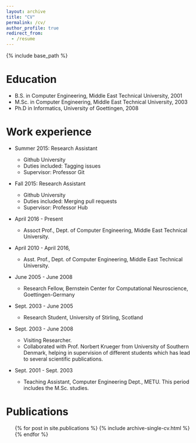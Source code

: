 ```yaml
---
layout: archive
title: "CV"
permalink: /cv/
author_profile: true
redirect_from:
  - /resume
---
```


{% include base_path %}

Education
======
* B.S. in Computer Engineering, Middle East Technical University, 2001
* M.Sc. in Computer Engineering, Middle East Technical University, 2003
* Ph.D in Informatics, University of Goettingen, 2008

Work experience
======
* Summer 2015: Research Assistant
  * Github University
  * Duties included: Tagging issues
  * Supervisor: Professor Git

* Fall 2015: Research Assistant
  * Github University
  * Duties included: Merging pull requests
  * Supervisor: Professor Hub
 
* April 2016 - Present	
  * Assoct Prof., Dept. of Computer Engineering, Middle East Technical University.
* April 2010 - April 2016, 
  * Asst. Prof.,	Dept. of Computer Engineering, Middle East Technical University.
* June 2005 - June 2008
  * Research Fellow, Bernstein Center for Computational Neuroscience, Goettingen-Germany
* Sept. 2003 - June 2005
  * Research Student, University of Stirling, Scotland
* Sept. 2003 - June 2008	
  * Visiting Researcher.
  * Collaborated with Prof. Norbert Krueger from University of Southern Denmark, helping in supervision of different students which has lead to several scientific publications.
* Sept. 2001 - Sept. 2003
  * Teaching Assistant, Computer Engineering Dept., METU. This period includes the M.Sc. studies.

Publications
======
  <ul>{% for post in site.publications %}
    {% include archive-single-cv.html %}
  {% endfor %}</ul>
